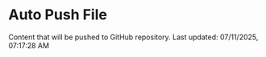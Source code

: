 # Auto Push File

Content that will be pushed to GitHub repository.
Last updated: 07/11/2025, 07:17:28 AM